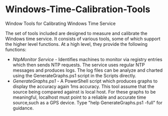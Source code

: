 # Windows-Time-Calibration-Tools
Window Tools for Calibrating Windows Time Service

The set of tools included are designed to measure and calibrate the Windows time service.  It consists of various tools, some of which support the higher level functions.  At a high level, they provide the following functions:
* *NtpMonitor Service* - Identifies machines to monitor via registry entries which then sends NTP requests.  The service uses regular NTP messages and produces logs.  The log files can be analyze and charted using the GenerateGraphs.ps1 script in the Scripts directly.
* *GenerateGraphs.ps1* - A PowerShell script which produces graphs to display the accuracy again 1ms accuracy.  This tool assume that the source being compared against is local host.  For these graphs to be meaningful, localhost must point to a reliable and accurate time source,such as a GPS device.  Type "help GenerateGraphs.ps1 -full" for guidance.
